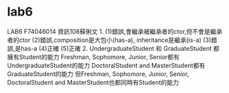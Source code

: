 # lab6
LAB6 										F74046014 資訊108蘇俐文
1.
(1)錯誤,會繼承被繼承者的ctor,但不會是繼承者的ctor
(2)錯誤,composition是大包小(has-a), inheritance是繼承(is-a)
(3)錯誤,是has-a
(4)正確
(5)正確
2.
UndergraduateStudent 和 GraduateStudent 都擁有Student的能力
Freshman, Sophomore, Junior, Senior都有UndergraduateStudent的能力
DoctoralStudent and MasterStudent都有GraduateStudent的能力
但Freshman, Sophomore, Junior, Senior, DoctoralStudent and MasterStudent也都同時有Student的能力


